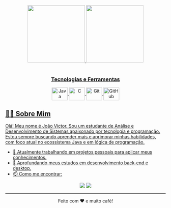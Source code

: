 <div align="center">
  <a href="https://github.com/DevJoaoCarneiro">
  <img height="180em" src="https://github-readme-stats.vercel.app/api?username=DevJoaoCarneiro&show_icons=true&theme=tokyonight&include_all_commits=true&count_private=true"/>
  <img height="180em" src="https://github-readme-stats.vercel.app/api/top-langs/?username=DevJoaoCarneiro&layout=compact&langs_count=7&theme=tokyonight"/>
</div>

<div align="center" style="display: inline_block;"><br>
  <h3>Tecnologias e Ferramentas</h3>
  <img align="center" alt="Java" height="40" width="50" src="https://cdn.jsdelivr.net/gh/devicons/devicon/icons/java/java-original-wordmark.svg">
  <img align="center" alt="C" height="40" width="50" src="https://cdn.jsdelivr.net/gh/devicons/devicon/icons/c/c-original.svg">
  <img align="center" alt="Git" height="40" width="50" src="https://cdn.jsdelivr.net/gh/devicons/devicon/icons/git/git-original.svg">
  <img align="center" alt="GitHub" height="40" width="50" src="https://cdn.jsdelivr.net/gh/devicons/devicon/icons/github/github-original.svg">
</div>

## 👨‍💻 Sobre Mim
<p>
  Olá! Meu nome é João Victor. Sou um estudante de Análise e Desenvolvimento de Sistemas apaixonado por tecnologia e programação. Estou sempre buscando aprender mais e aprimorar minhas habilidades, com foco atual no ecossistema Java e em lógica de programação.
</p>

- 🔭 Atualmente trabalhando em projetos pessoais para aplicar meus conhecimentos.
- 🌱 Aprofundando meus estudos em desenvolvimento back-end e desktop.
- 📫 Como me encontrar:

<div align="center"> 
  <a href="mailto:vcarneiroo2@gmail.com"><img src="https://img.shields.io/badge/Gmail-D14836?style=for-the-badge&logo=gmail&logoColor=white" target="_blank"></a>
  <a href="URL_DO_SEU_LINKEDIN" target="_blank"><img src="https://img.shields.io/badge/LinkedIn-0077B5?style=for-the-badge&logo=linkedin&logoColor=white" target="_blank"></a> 
</div>

---
<div align="center">
  <p>Feito com ❤️ e muito café!</p>
</div>
